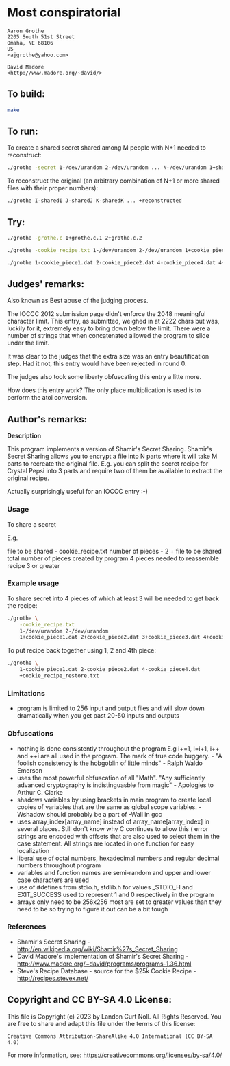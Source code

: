 # Most conspiratorial

    Aaron Grothe  
    2205 South 51st Street  
    Omaha, NE 68106  
    US  
    <ajgrothe@yahoo.com>  

    David Madore  
    <http://www.madore.org/~david/>  

## To build:

```sh
make
```

## To run:

To create a shared secret shared among M people with N+1 needed to reconstruct:

```sh
./grothe -secret 1-/dev/urandom 2-/dev/urandom ... N-/dev/urandom 1+shared1 2+shared2 ... M+sharedM
```

To reconstruct the original (an arbitrary combination of N+1 or
more shared files with their proper numbers):

```sh
./grothe I-sharedI J-sharedJ K-sharedK ... +reconstructed
```

## Try:

```sh
./grothe -grothe.c 1+grothe.c.1 2+grothe.c.2

./grothe -cookie_recipe.txt 1-/dev/urandom 2-/dev/urandom 1+cookie_piece1.dat 2+cookie_piece2.dat 3+cookie_piece3.dat 4+cookie_piece4.dat

./grothe 1-cookie_piece1.dat 2-cookie_piece2.dat 4-cookie_piece4.dat 4+cookie_recipe_restore.txt
```

## Judges' remarks:

Also known as Best abuse of the judging process.

The IOCCC 2012 submission page didn't enforce the 2048 meaningful
character limit.  This entry, as submitted, weighed in at 2222 chars
but was, luckily for it, extremely easy to bring down below the
limit.  There were a number of strings that when concatenated allowed
the program to slide under the limit.

It was clear to the judges that the extra size was an entry
beautification step.  Had it not, this entry would have been
rejected in round 0.

The judges also took some liberty obfuscating this entry a litte more.

How does this entry work? The only place multiplication is used is
to perform the atoi conversion.

## Author's remarks:

**Description**

This program implements a version of Shamir's Secret Sharing.  Shamir's Secret
Sharing allows you to encrypt a file into N parts where it will take M parts to
recreate the original file.  E.g. you can split the secret recipe for Crystal Pepsi
into 3 parts and require two of them be available to extract the original recipe.

Actually surprisingly useful for an IOCCC entry :-)

### Usage

To share a secret

E.g.

file to be shared - cookie\_recipe.txt
number of pieces - 2 + file to be shared
total number of pieces created by program 4
pieces needed to reassemble recipe 3 or greater

### Example usage

To share secret into 4 pieces of which at least 3 will be needed to get back the recipe:

```sh
./grothe \
    -cookie_recipe.txt 
    1-/dev/urandom 2-/dev/urandom 
    1+cookie_piece1.dat 2+cookie_piece2.dat 3+cookie_piece3.dat 4+cookie_piece4.dat
```

To put recipe back together using 1, 2 and 4th piece:

```sh
./grothe \
    1-cookie_piece1.dat 2-cookie_piece2.dat 4-cookie_piece4.dat
    +cookie_recipe_restore.txt
```

### Limitations

* program is limited to 256 input and output files and will slow down dramatically when you get past 20-50 inputs and outputs

### Obfuscations

* nothing is done consistently throughout the program E.g i+=1, i=i+1, i++ and ++i are all used in the program.  The mark of true code buggery. - "A foolish consistency is the hobgoblin of little minds" - Ralph Waldo Emerson
* uses the most powerful obfuscation of all "Math".  "Any sufficiently advanced cryptography is indistinguasble from magic" - Apologies to Arthur C. Clarke
* shadows variables by using brackets in main program to create local copies of variables that are the same as global scope variables.  -Wshadow should probably be a part of -Wall in gcc
* uses array\_index[array\_name] instead of array\_name[array\_index] in several places.  Still don't know why C continues to allow this
( error strings are encoded with offsets that are also used to select them in the case statement.  All strings are located in one function for easy localization
* liberal use of octal numbers, hexadecimal numbers and regular decimal numbers throughout program
* variables and function names are semi-random and upper and lower case characters are used
* use of #defines from stdio.h, stdlib.h for values \_STDIO\_H and EXIT\_SUCCESS used to represent 1 and 0 respectively in the program
* arrays only need to be 256x256 most are set to greater values than they need to be so trying to figure it out can be a bit tough

### References

* Shamir's Secret Sharing - <a href="http://en.wikipedia.org/wiki/Shamir%27s_Secret_Sharing">http://en.wikipedia.org/wiki/Shamir%27s_Secret_Sharing</a>
* David Madore's implementation of Shamir's Secret Sharing - <a href="http://www.madore.org/~david/programs/programs-1.36.html">http://www.madore.org/~david/programs/programs-1.36.html</a>
* Steve's Recipe Database - source for the $25k Cookie Recipe - <a href="http://recipes.stevex.net/">http://recipes.stevex.net/</a>

## Copyright and CC BY-SA 4.0 License:

This file is Copyright (c) 2023 by Landon Curt Noll.  All Rights Reserved.
You are free to share and adapt this file under the terms of this license:

    Creative Commons Attribution-ShareAlike 4.0 International (CC BY-SA 4.0)

For more information, see: https://creativecommons.org/licenses/by-sa/4.0/
